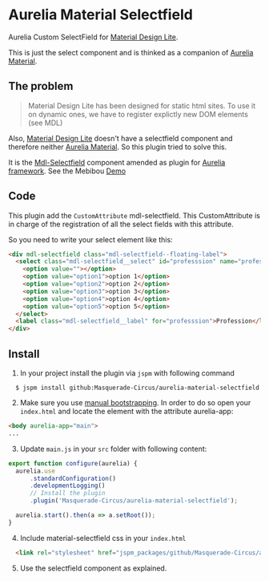 # Aurelia Material Selectfield

Aurelia Custom SelectField for [Material Design Lite](http://www.getmdl.io). 

This is just the select component and is thinked as a companion of [Aurelia Material](https://github.com/redpelicans/aurelia-material).

## The problem

> Material Design Lite has been designed for static html sites. To use it on dynamic ones, we have to register explictly new DOM elements (see MDL)

Also, [Material Design Lite](http://www.getmdl.io) doesn't have a selectfield component and therefore neither [Aurelia Material](https://github.com/redpelicans/aurelia-material). So this plugin tried to solve this. 

It is the [Mdl-Selectfield](https://github.com/mebibou/mdl-selectfield) component amended as plugin for [Aurelia framework](http://aurelia.io/). See the Mebibou [Demo](http://codepen.io/mebibou/pen/pjEjOv)

## Code
This plugin add the `CustomAttribute` mdl-selectfield. This CustomAttribute is in charge of the registration of all the select fields with this attribute.

So you need to write your select element like this:
```html
<div mdl-selectfield class="mdl-selectfield--floating-label">
  <select class="mdl-selectfield__select" id="professsion" name="professsion">
    <option value=""></option>
    <option value="option1">option 1</option>
    <option value="option2">option 2</option>
    <option value="option3">option 3</option>
    <option value="option4">option 4</option>
    <option value="option5">option 5</option>
  </select>
  <label class="mdl-selectfield__label" for="professsion">Profession</label>
</div>
```

## Install

1. In your project install the plugin via `jspm` with following command

```
  $ jspm install github:Masquerade-Circus/aurelia-material-selectfield
```

2. Make sure you use [manual bootstrapping](http://aurelia.io/docs#startup-and-configuration). In order to do so open your `index.html` and locate the element with the attribute aurelia-app:

```html
<body aurelia-app="main">
...
```
  
3. Update  `main.js` in your `src` folder with following content:

```javascript
export function configure(aurelia) {
  aurelia.use
      .standardConfiguration()
      .developmentLogging()
      // Install the plugin
      .plugin('Masquerade-Circus/aurelia-material-selectfield');

  aurelia.start().then(a => a.setRoot());
}
```
  
4. Include material-selectfield css in your `index.html`
  
```html
  <link rel="stylesheet" href="jspm_packages/github/Masquerade-Circus/aurelia-material-selectfield@master/mdl-selectfield.css">
```
5. Use the selectfield component as explained.

